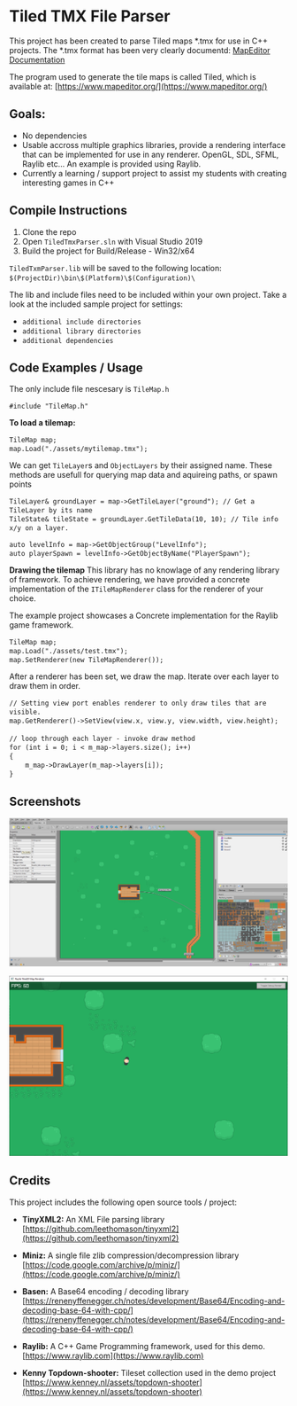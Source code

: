 # Tiled TMX File Parser
This project has been created to parse Tiled maps *.tmx for use in C++ projects.
The *.tmx format has been very clearly documentd:  [MapEditor Documentation](https://doc.mapeditor.org/en/stable/reference/tmx-map-format/#)

The program used to generate the tile maps is called Tiled, which is available at: [https://www.mapeditor.org/](https://www.mapeditor.org/)

## Goals:
 - No dependencies
 - Usable accross multiple graphics libraries,  provide a rendering interface that can be implemented for use in any renderer. OpenGL, SDL, SFML, Raylib etc... An example is provided using Raylib.
 - Currently a learning / support project to assist my students with creating interesting games in C++

## Compile Instructions

1. Clone the repo
2. Open `TiledTmxParser.sln` with Visual Studio 2019
3. Build the project for Build/Release - Win32/x64

`TiledTxmParser.lib` will be saved to the following location:
`$(ProjectDir)\bin\$(Platform)\$(Configuration)\`

The lib and include files need to be included within your own project.
Take a look at the included sample project for settings:
 - `additional include directories`
 - `additional library directories`
 - `additional dependencies`


## Code Examples / Usage
The only include file nescesary is `TileMap.h`
``` (C++)
#include "TileMap.h"
```

**To load a tilemap:**
```
TileMap map;
map.Load("./assets/mytilemap.tmx");
```

We can get `TileLayer`s and `ObjectLayers` by their assigned name.
These methods are usefull for querying map data and aquireing paths, or spawn points
```
TileLayer& groundLayer = map->GetTileLayer("ground"); // Get a TileLayer by its name
TileState& tileState = groundLayer.GetTileData(10, 10); // Tile info x/y on a layer.
```
```
auto levelInfo = map->GetObjectGroup("LevelInfo");
auto playerSpawn = levelInfo->GetObjectByName("PlayerSpawn");
```

**Drawing the tilemap**
This library has no knowlage of any rendering library of framework.  To achieve rendering, we have provided a concrete implementation of the `ITileMapRenderer` class for the renderer of your choice.

The example project showcases a Concrete implementation for the Raylib game framework.
```
TileMap map;
map.Load("./assets/test.tmx");
map.SetRenderer(new TileMapRenderer());
```
After a renderer has been set, we draw the map. Iterate over each layer to draw them in order.
```
// Setting view port enables renderer to only draw tiles that are visible.
map.GetRenderer()->SetView(view.x, view.y, view.width, view.height);
	
// loop through each layer - invoke draw method
for (int i = 0; i < m_map->layers.size(); i++)
{
	m_map->DrawLayer(m_map->layers[i]);
}
```

## Screenshots

![Tiled Map Editor](/docs/screenshots/TiledMapEditor.png "Tiled Map Editor")

![Raylib Rendered TMX](/docs/screenshots/raylib_tmx_demo.png "Raylib Rendered TMX")


## Credits
This project includes the following open source tools / project:

 - **TinyXML2:** An XML File parsing library <br> 	[https://github.com/leethomason/tinyxml2](https://github.com/leethomason/tinyxml2)

 - **Miniz:** A single file zlib compression/decompression library <br> [https://code.google.com/archive/p/miniz/](https://code.google.com/archive/p/miniz/)

- **Basen:** A Base64 encoding / decoding library <br> [https://renenyffenegger.ch/notes/development/Base64/Encoding-and-decoding-base-64-with-cpp/](https://renenyffenegger.ch/notes/development/Base64/Encoding-and-decoding-base-64-with-cpp/) 

 - **Raylib:** A C++ Game Programming framework, used for this demo. <br> [https://www.raylib.com](https://www.raylib.com)

 - **Kenny Topdown-shooter:** Tileset collection used in the demo project <br> [https://www.kenney.nl/assets/topdown-shooter](https://www.kenney.nl/assets/topdown-shooter)

